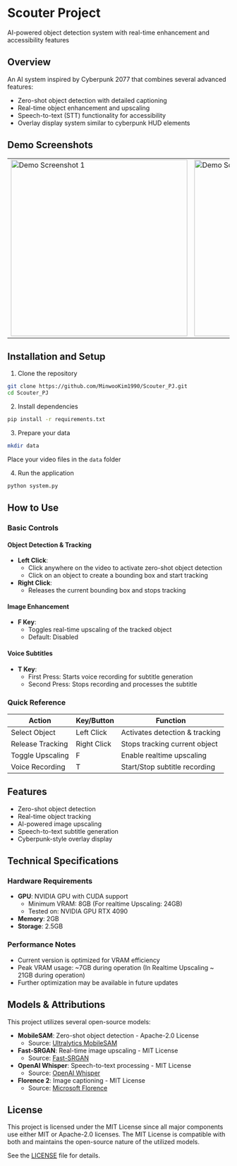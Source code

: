 # Scouter Project
AI-powered object detection system with real-time enhancement and accessibility features

## Overview
An AI system inspired by Cyberpunk 2077 that combines several advanced features:
- Zero-shot object detection with detailed captioning
- Real-time object enhancement and upscaling
- Speech-to-text (STT) functionality for accessibility
- Overlay display system similar to cyberpunk HUD elements

## Demo Screenshots
<table>
  <tr>
    <td><img src="https://github.com/user-attachments/assets/0c5e8926-57a7-42c0-bf76-7619836c0aa4" width="400" alt="Demo Screenshot 1"/></td>
    <td><img src="https://github.com/user-attachments/assets/3504bd51-16c5-4421-9963-e9bc8a3ca06c" width="400" alt="Demo Screenshot 2"/></td>
  </tr>
</table>

## Installation and Setup

1. Clone the repository
```bash
git clone https://github.com/MinwooKim1990/Scouter_PJ.git
cd Scouter_PJ
```

2. Install dependencies
```bash
pip install -r requirements.txt
```

3. Prepare your data
```bash
mkdir data
```
Place your video files in the `data` folder

4. Run the application
```bash
python system.py
```

## How to Use

### Basic Controls

#### Object Detection & Tracking
- **Left Click**: 
  - Click anywhere on the video to activate zero-shot object detection
  - Click on an object to create a bounding box and start tracking
- **Right Click**: 
  - Releases the current bounding box and stops tracking

#### Image Enhancement
- **F Key**: 
  - Toggles real-time upscaling of the tracked object
  - Default: Disabled

#### Voice Subtitles
- **T Key**: 
  - First Press: Starts voice recording for subtitle generation
  - Second Press: Stops recording and processes the subtitle

### Quick Reference
| Action | Key/Button | Function |
|--------|------------|----------|
| Select Object | Left Click | Activates detection & tracking |
| Release Tracking | Right Click | Stops tracking current object |
| Toggle Upscaling | F | Enable realtime upscaling |
| Voice Recording | T | Start/Stop subtitle recording |

## Features
- Zero-shot object detection
- Real-time object tracking
- AI-powered image upscaling
- Speech-to-text subtitle generation
- Cyberpunk-style overlay display

## Technical Specifications
### Hardware Requirements
- **GPU**: NVIDIA GPU with CUDA support
  - Minimum VRAM: 8GB (For realtime Upscaling: 24GB)
  - Tested on: NVIDIA GPU RTX 4090
- **Memory**: 2GB
- **Storage**: 2.5GB

### Performance Notes
- Current version is optimized for VRAM efficiency
- Peak VRAM usage: ~7GB during operation (In Realtime Upscaling ~ 21GB during operation)
- Further optimization may be available in future updates

## Models & Attributions
This project utilizes several open-source models:

- **MobileSAM**: Zero-shot object detection - Apache-2.0 License
  - Source: [Ultralytics MobileSAM](https://docs.ultralytics.com/ko/models/mobile-sam/)
- **Fast-SRGAN**: Real-time image upscaling - MIT License
  - Source: [Fast-SRGAN](https://github.com/HasnainRaz/Fast-SRGAN)
- **OpenAI Whisper**: Speech-to-text processing - MIT License
  - Source: [OpenAI Whisper](https://github.com/openai/whisper)
- **Florence 2**: Image captioning - MIT License
  - Source: [Microsoft Florence](https://huggingface.co/microsoft/Florence-2-large)

## License
This project is licensed under the MIT License since all major components use either MIT or Apache-2.0 licenses. The MIT License is compatible with both and maintains the open-source nature of the utilized models.

See the [LICENSE](LICENSE) file for details.